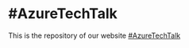 # #AzureTechTalk 

This is the repository of our website [#AzureTechTalk](https://azuretechtalk.net)